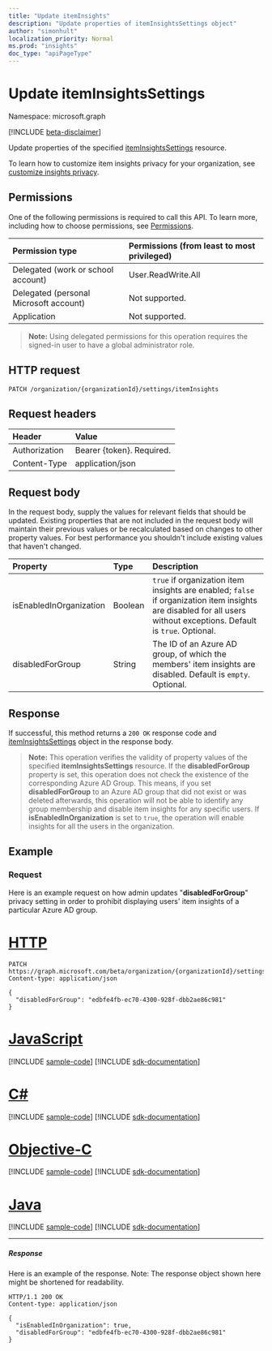 ```yaml
---
title: "Update itemInsights"
description: "Update properties of itemInsightsSettings object"
author: "simonhult"
localization_priority: Normal
ms.prod: "insights"
doc_type: "apiPageType"
---
```


# Update itemInsightsSettings

Namespace: microsoft.graph

[!INCLUDE [beta-disclaimer](../../includes/beta-disclaimer.md)]

Update properties of the specified [itemInsightsSettings](../resources/iteminsightssettings.md) resource.

To learn how to customize item insights privacy for your organization, see [customize insights privacy](/graph/insights-customize-item-insights-privacy?view=graph-rest-1.0). 

## Permissions

One of the following permissions is required to call this API. To learn more, including how to choose permissions, see [Permissions](/graph/permissions-reference).

|Permission type      | Permissions (from least to most privileged)              |
|:--------------------|:---------------------------------------------------------|
|Delegated (work or school account) | User.ReadWrite.All |
|Delegated (personal Microsoft account) | Not supported.    |
|Application | Not supported. |

>**Note:** Using delegated permissions for this operation requires the signed-in user to have a global administrator role.

## HTTP request
<!-- { "blockType": "ignored" } -->

```http
PATCH /organization/{organizationId}/settings/itemInsights
```

## Request headers

| Header       | Value|
|:-----------|:------|
| Authorization  | Bearer {token}. Required.  |
| Content-Type  | application/json  |

## Request body

In the request body, supply the values for relevant fields that should be updated. Existing properties that are not included in the request body will maintain their previous values or be recalculated based on changes to other property values. For best performance you shouldn't include existing values that haven't changed.

| Property	   | Type	|Description|
|:---------------|:--------|:----------|
|isEnabledInOrganization|Boolean| `true` if organization item insights are enabled; `false` if organization item insights are disabled for all users without exceptions. Default is `true`. Optional.|
|disabledForGroup|String| The ID of an Azure AD group, of which the members' item insights are disabled. Default is `empty`. Optional.|

## Response

If successful, this method returns a `200 OK` response code and [itemInsightsSettings](../resources/iteminsightssettings.md) object in the response body.

>**Note:** This operation verifies the validity of property values of the specified **itemInsightsSettings** resource. If the **disabledForGroup** property is set, this operation does not check the existence of the corresponding Azure AD Group. This means, if you set **disabledForGroup** to an Azure AD group that did not exist or was deleted afterwards, this operation will not be able to identify any group membership and disable item insights for any specific users. If **isEnabledInOrganization** is set to `true`, the operation will enable insights for all the users in the organization. 

## Example 

### Request

Here is an example request on how admin updates "**disabledForGroup**" privacy setting in order to prohibit displaying users' item insights of a particular Azure AD group.

# [HTTP](#tab/http)
<!-- {
  "blockType": "request",
  "name": "update_iteminsightssettings"
}-->

```http
PATCH https://graph.microsoft.com/beta/organization/{organizationId}/settings/itemInsights
Content-type: application/json

{
  "disabledForGroup": "edbfe4fb-ec70-4300-928f-dbb2ae86c981"
}
```
# [JavaScript](#tab/javascript)
[!INCLUDE [sample-code](../includes/snippets/javascript/update-iteminsightssettings-javascript-snippets.md)]
[!INCLUDE [sdk-documentation](../includes/snippets/snippets-sdk-documentation-link.md)]

# [C#](#tab/csharp)
[!INCLUDE [sample-code](../includes/snippets/csharp/update-iteminsightssettings-csharp-snippets.md)]
[!INCLUDE [sdk-documentation](../includes/snippets/snippets-sdk-documentation-link.md)]

# [Objective-C](#tab/objc)
[!INCLUDE [sample-code](../includes/snippets/objc/update-iteminsightssettings-objc-snippets.md)]
[!INCLUDE [sdk-documentation](../includes/snippets/snippets-sdk-documentation-link.md)]

# [Java](#tab/java)
[!INCLUDE [sample-code](../includes/snippets/java/update-iteminsightssettings-java-snippets.md)]
[!INCLUDE [sdk-documentation](../includes/snippets/snippets-sdk-documentation-link.md)]

---


##### Response

Here is an example of the response. Note: The response object shown here might be shortened for readability.
<!-- {
  "blockType": "response",
  "truncated": true,
  "@odata.type": "microsoft.graph.itemInsightsSettings",
  "name": "update_iteminsightssettings"
} -->

```http
HTTP/1.1 200 OK
Content-type: application/json

{
  "isEnabledInOrganization": true,
  "disabledForGroup": "edbfe4fb-ec70-4300-928f-dbb2ae86c981"
}
```



